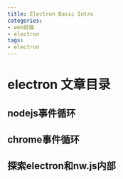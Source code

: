 ```yaml
---
title: Electron Basic Intro
categories:
- web前端
- electron
tags:
- electron
---
```


# electron 文章目录

## nodejs事件循环

## chrome事件循环

## 探索electron和nw.js内部